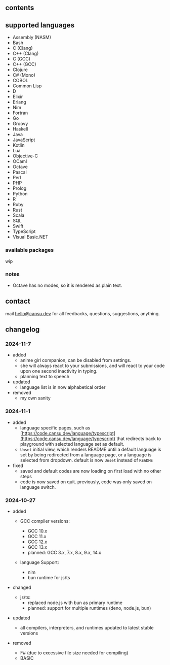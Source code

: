 ## contents

## supported languages

- Assembly (NASM)
- Bash
- C (Clang)
- C++ (Clang)
- C (GCC)
- C++ (GCC)
- Clojure
- C# (Mono)
- COBOL
- Common Lisp
- D
- Elixir
- Erlang
- Nim
- Fortran
- Go
- Groovy
- Haskell
- Java
- JavaScript
- Kotlin
- Lua
- Objective-C
- OCaml
- Octave
- Pascal
- Perl
- PHP
- Prolog
- Python
- R
- Ruby
- Rust
- Scala
- SQL
- Swift
- TypeScript
- Visual Basic.NET

### available packages

wip

### notes

- Octave has no modes, so it is rendered as plain text.

## contact
mail [hello@cansu.dev](mailto:hello@cansu.dev) for all feedbacks, questions, suggestions, anything.

## changelog
### 2024-11-7
- added
  - anime girl companion, can be disabled from settings.
  - she will always react to your submissions, and will react to your code upon one second inactivity in typing.
  - planning text to speech
- updated
  - language list is in now alphabetical order
- removed
  - my own sanity
### 2024-11-1
- added
  - language specific pages, such as [https://code.cansu.dev/language/typescript](https://code.cansu.dev/language/typescript) that redirects back to playground with selected language set as default.
  - `Unset` initial view, which renders README until a default language is set by being redirected from a language page, or a language is selected from dropdown. default is now `Unset` instead of `README`
- fixed
  - saved and default codes are now loading on first load with no other steps
  - code is now saved on quit. previously, code was only saved on language switch.
### 2024-10-27
- added
  - GCC compiler versions:
    - GCC 10.x
    - GCC 11.x
    - GCC 12.x
    - GCC 13.x
    - planned: GCC 3.x, 7.x, 8.x, 9.x, 14.x

  - language Support:
    - nim
    - bun runtime for js/ts

- changed
  - js/ts:
    - replaced node.js with bun as primary runtime
    - planned: support for multiple runtimes (deno, node.js, bun)
  
- updated
  - all compilers, interpreters, and runtimes updated to latest stable versions

- removed
  - F# (due to excessive file size needed for compiling)
  - BASIC

